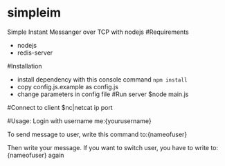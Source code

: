 # simpleim
Simple Instant Messanger over TCP with nodejs
#Requirements
 - nodejs
 - redis-server

#Installation
  - install dependency with this console command `npm install`
  - copy config.js.example as config.js
  - change parameters in config file
#Run server
$node main.js

#Connect to client
$nc|netcat ip port

#Usage:
Login with username
me:{yourusername}

To send message to user, write this command
to:{nameofuser}

Then write your message. 
If you want to switch user, you have to write to:{nameofuser} again


